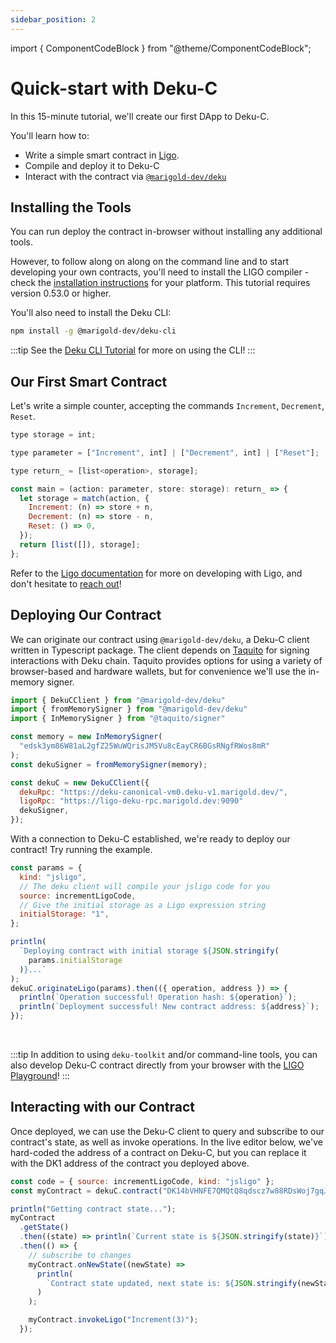 ```yaml
---
sidebar_position: 2
---
```


import { ComponentCodeBlock } from "@theme/ComponentCodeBlock";

# Quick-start with Deku-C

In this 15-minute tutorial, we'll create our first DApp to Deku-C.

You'll learn how to:

- Write a simple smart contract in [Ligo](https://ligolang.org/).
- Compile and deploy it to Deku-C
- Interact with the contract via
  [`@marigold-dev/deku`](https://www.npmjs.com/package/@marigold-dev/deku)

## Installing the Tools

You can run deploy the contract in-browser without installing any additional
tools.

However, to follow along on along on the command line and to start developing
your own contracts, you'll need to install the LIGO compiler - check the
[installation instructions](https://ligolang.org/docs/intro/installation) for
your platform. This tutorial requires version 0.53.0 or higher.

You'll also need to install the Deku CLI:

```bash
npm install -g @marigold-dev/deku-cli
```

:::tip
See the [Deku CLI Tutorial](./deku_c_cli.md) for more on using the CLI!
:::

## Our First Smart Contract

Let's write a simple counter, accepting the commands `Increment`, `Decrement`,
`Reset`.

```js
type storage = int;

type parameter = ["Increment", int] | ["Decrement", int] | ["Reset"];

type return_ = [list<operation>, storage];

const main = (action: parameter, store: storage): return_ => {
  let storage = match(action, {
    Increment: (n) => store + n,
    Decrement: (n) => store - n,
    Reset: () => 0,
  });
  return [list([]), storage];
};
```

Refer to the [Ligo documentation](https://ligolang.org/docs/intro/introduction)
for more on developing with Ligo, and don't hesitate to
[reach out](https://ligolang.org/contact)!

## Deploying Our Contract

We can originate our contract using `@marigold-dev/deku`, a Deku-C client
written in Typescript package. The client depends on
[Taquito](https://tezostaquito.io/) for signing interactions with Deku chain.
Taquito provides options for using a variety of browser-based and hardware
wallets, but for convenience we'll use the in-memory signer.

```js
import { DekuCClient } from "@marigold-dev/deku"
import { fromMemorySigner } from "@marigold-dev/deku"
import { InMemorySigner } from "@taquito/signer"

const memory = new InMemorySigner(
  "edsk3ym86W81aL2gfZ25WuWQrisJM5Vu8cEayCR6BGsRNgfRWos8mR"
);
const dekuSigner = fromMemorySigner(memory);

const dekuC = new DekuCClient({
  dekuRpc: "https://deku-canonical-vm0.deku-v1.marigold.dev/",
  ligoRpc: "https://ligo-deku-rpc.marigold.dev:9090"
  dekuSigner,
});
```

With a connection to Deku-C established, we're ready to deploy our contract! Try
running the example.

```js live noInline
const params = {
  kind: "jsligo",
  // The deku client will compile your jsligo code for you
  source: incrementLigoCode,
  // Give the initial storage as a Ligo expression string
  initialStorage: "1",
};

println(
  `Deploying contract with initial storage ${JSON.stringify(
    params.initialStorage
  )}...`
);
dekuC.originateLigo(params).then(({ operation, address }) => {
  println(`Operation successful! Operation hash: ${operation}`);
  println(`Deployment successful! New contract address: ${address}`);
});
```

<br/>

:::tip
In addition to using `deku-toolkit` and/or command-line tools, you can
also develop Deku-C contract directly from your browser with the
[LIGO Playground](https://ide.ligolang.org/)!
:::

## Interacting with our Contract

Once deployed, we can use the Deku-C client to query and subscribe to our
contract's state, as well as invoke operations. In the live editor below, we've
hard-coded the address of a contract on Deku-C, but you can replace it with the
DK1 address of the contract you deployed above.

<!-- TODO: what happens when there are errors -->

```js live noInline
const code = { source: incrementLigoCode, kind: "jsligo" };
const myContract = dekuC.contract("DK14bVHNFE7QMQtQ8qdscz7w88RDsWoj7gqJ", code); // 👈 Replace with your contract address

println("Getting contract state...");
myContract
  .getState()
  .then((state) => println(`Current state is ${JSON.stringify(state)}`))
  .then(() => {
    // subscribe to changes
    myContract.onNewState((newState) =>
      println(
        `Contract state updated, next state is: ${JSON.stringify(newState)}`
      )
    );

    myContract.invokeLigo("Increment(3)");
  });
```
